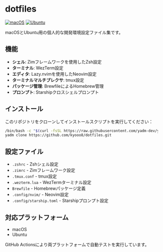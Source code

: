 # dotfiles

[![macOS](https://github.com/kyooo8/dotfiles/actions/workflows/macOS.yml/badge.svg)](https://github.com/kyooo8/dotfiles/actions/workflows/macOS.yml)
[![Ubuntu](https://github.com/kyooo8/dotfiles/actions/workflows/ubuntu.yml/badge.svg)](https://github.com/kyooo8/dotfiles/actions/workflows/ubuntu.yml)

macOSとUbuntu用の個人的な開発環境設定ファイル集です。

## 機能

- **シェル**: Zimフレームワークを使用したZsh設定
- **ターミナル**: WezTerm設定
- **エディタ**: Lazy.nvimを使用したNeovim設定
- **ターミナルマルチプレクサ**: tmux設定
- **パッケージ管理**: BrewfileによるHomebrew管理
- **プロンプト**: Starshipクロスシェルプロンプト

## インストール

このリポジトリをクローンしてインストールスクリプトを実行してください：

```bash
/bin/bash -c "$(curl -fsSL https://raw.githubusercontent.com/yadm-dev/yadm/master/yadm)" && \
yadm clone https://github.com/kyooo8/dotfiles.git

```

## 設定ファイル

- `.zshrc` - Zshシェル設定
- `.zimrc` - Zimフレームワーク設定
- `.tmux.conf` - tmux設定
- `.wezterm.lua` - WezTermターミナル設定
- `Brewfile` - Homebrewパッケージ定義
- `.config/nvim/` - Neovim設定
- `.config/starship.toml` - Starshipプロンプト設定

## 対応プラットフォーム

- macOS
- Ubuntu

GitHub Actionsにより両プラットフォームで自動テストを実行しています。
